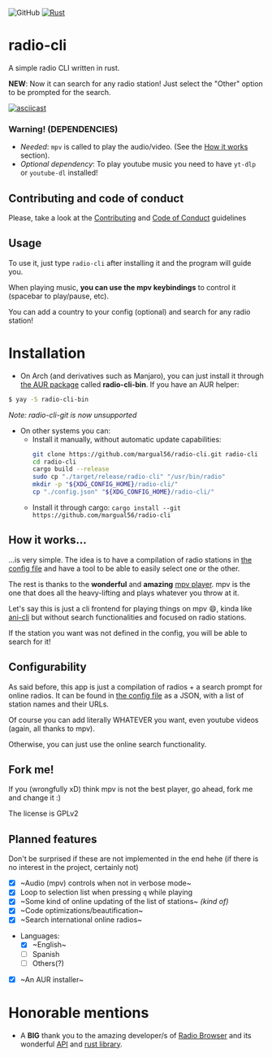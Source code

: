 ![GitHub](https://img.shields.io/github/license/margual56/radio-cli) [![Rust](https://github.com/margual56/radio-cli/actions/workflows/rust.yml/badge.svg?branch=main)](https://github.com/margual56/radio-cli/actions/workflows/rust.yml)


# radio-cli
A simple radio CLI written in rust.

**NEW**: Now it can search for any radio station! Just select the "Other" option to be prompted for the search.

[![asciicast](https://asciinema.org/a/Kt0CP53YO0IWPyUs1p2S45zO7.svg)](https://asciinema.org/a/Kt0CP53YO0IWPyUs1p2S45zO7)

### Warning! (**DEPENDENCIES**)
- *Needed*: `mpv` is called to play the audio/video. (See the [How it works](https://github.com/margual56/radio-cli#how-it-works) section).
- *Optional dependency*: To play youtube music you need to have `yt-dlp` or `youtube-dl` installed! 

## Contributing and code of conduct
Please, take a look at the [Contributing](https://github.com/margual56/radio-cli/blob/main/CONTRIBUTING.md) and [Code of Conduct](https://github.com/margual56/radio-cli/blob/main/CODE_OF_CONDUCT.md) guidelines

## Usage
To use it, just type `radio-cli` after installing it and the program will guide you.

When playing music, __you can use the mpv keybindings__ to control it (spacebar to play/pause, etc).

You can add a country to your config (optional) and search for any radio station!

# Installation
- On Arch (and derivatives such as Manjaro), you can just install it through [the AUR package](https://aur.archlinux.org/cgit/aur.git/tree/PKGBUILD?h=radio-cli-bin) called **radio-cli-bin**. If you have an AUR helper:
```bash
$ yay -S radio-cli-bin
```
_Note: radio-cli-git is now unsupported_

- On other systems you can:
   - Install it manually, without automatic update capabilities:
      ```bash
      git clone https://github.com/margual56/radio-cli.git radio-cli
      cd radio-cli
      cargo build --release
      sudo cp "./target/release/radio-cli" "/usr/bin/radio"
      mkdir -p "${XDG_CONFIG_HOME}/radio-cli/"
      cp "./config.json" "${XDG_CONFIG_HOME}/radio-cli/"
      ```
   - Install it through cargo: `cargo install --git https://github.com/margual56/radio-cli`

## How it works...
...is very simple. The idea is to have a compilation of radio stations in [the config file](https://github.com/margual56/radio-cli/blob/main/config.json) and have a tool to be able to easily select one or the other.

The rest is thanks to the **wonderful** and **amazing** [mpv player](https://github.com/mpv-player/mpv). mpv is the one that does all the heavy-lifting and plays whatever you throw at it.

Let's say this is just a cli frontend for playing things on mpv 😄, kinda like [ani-cli](https://github.com/pystardust/ani-cli) but without search functionalities and focused on radio stations.

If the station you want was not defined in the config, you will be able to search for it!

## Configurability
As said before, this app is just a compilation of radios + a search prompt for online radios. It can be found in [the config file](https://github.com/margual56/radio-cli/blob/main/config.json) as a JSON, with a list of station names and their URLs.


Of course you can add literally WHATEVER you want, even youtube videos (again, all thanks to mpv).
</details>

Otherwise, you can just use the online search functionality.

## Fork me!
If you (wrongfully xD) think mpv is not the best player, go ahead, fork me and change it :)

The license is GPLv2

## Planned features 
Don't be surprised if these are not implemented in the end hehe (if there is no interest in the project, certainly not)

- [x] ~Audio (mpv) controls when not in verbose mode~
- [x] Loop to selection list when pressing `q` while playing
- [x] ~Some kind of online updating of the list of stations~ _(kind of)_
- [x] ~Code optimizations/beautification~
- [x] ~Search international online radios~
- Languages:
  - [x] ~English~
  - [ ] Spanish
  - [ ] Others(?)
- [x] ~An AUR installer~

# Honorable mentions
- A **BIG** thank you to the amazing developer/s of [Radio Browser](https://www.radio-browser.info/) and its wonderful [API](http://api.radio-browser.info/) and [rust library](https://crates.io/crates/radiobrowser). 
